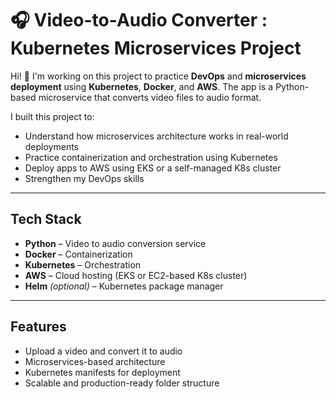 # 🎧 Video-to-Audio Converter : Kubernetes Microservices Project

Hi! 👋 I'm working on this project to practice **DevOps** and **microservices deployment** using **Kubernetes**, **Docker**, and **AWS**. The app is a Python-based microservice that converts video files to audio format.

I built this project to:
- Understand how microservices architecture works in real-world deployments
- Practice containerization and orchestration using Kubernetes
- Deploy apps to AWS using EKS or a self-managed K8s cluster
- Strengthen my DevOps skills

---

## Tech Stack

- **Python** – Video to audio conversion service  
- **Docker** – Containerization  
- **Kubernetes** – Orchestration  
- **AWS** – Cloud hosting (EKS or EC2-based K8s cluster)  
- **Helm** *(optional)* – Kubernetes package manager  

---

## Features

- Upload a video and convert it to audio
- Microservices-based architecture
- Kubernetes manifests for deployment
- Scalable and production-ready folder structure



